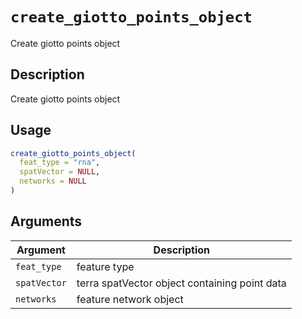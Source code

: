 # `create_giotto_points_object`

Create giotto points object


## Description

Create giotto points object


## Usage

```r
create_giotto_points_object(
  feat_type = "rna",
  spatVector = NULL,
  networks = NULL
)
```


## Arguments

Argument      |Description
------------- |----------------
`feat_type`     |     feature type
`spatVector`     |     terra spatVector object containing point data
`networks`     |     feature network object


